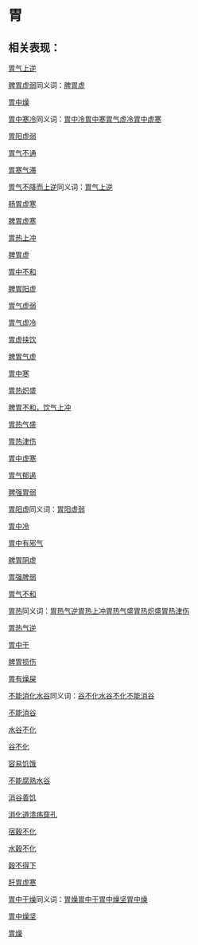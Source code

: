 # 胃

## 相关表现：

[胃气上逆](https://zuoye.gmzyh.com/search?key=胃气上逆)
[脾胃虚弱](https://zuoye.gmzyh.com/search?key=脾胃虚弱)同义词：[脾胃虚](https://zuoye.gmzyh.com/search?key=脾胃虚)
[胃中燥](https://zuoye.gmzyh.com/search?key=胃中燥)
[胃中寒冷](https://zuoye.gmzyh.com/search?key=胃中寒冷)同义词：[胃中冷](https://zuoye.gmzyh.com/search?key=胃中冷)[胃中寒](https://zuoye.gmzyh.com/search?key=胃中寒)[胃气虚冷](https://zuoye.gmzyh.com/search?key=胃气虚冷)[胃中虚寒](https://zuoye.gmzyh.com/search?key=胃中虚寒)
[胃阳虚弱](https://zuoye.gmzyh.com/search?key=胃阳虚弱)
[胃气不通](https://zuoye.gmzyh.com/search?key=胃气不通)
[胃寒气滞](https://zuoye.gmzyh.com/search?key=胃寒气滞)
[胃气不降而上逆](https://zuoye.gmzyh.com/search?key=胃气不降而上逆)同义词：[胃气上逆](https://zuoye.gmzyh.com/search?key=胃气上逆)
[肠胃虚寒](https://zuoye.gmzyh.com/search?key=肠胃虚寒)
[脾胃虚寒](https://zuoye.gmzyh.com/search?key=脾胃虚寒)
[胃热上冲](https://zuoye.gmzyh.com/search?key=胃热上冲)
[脾胃虚](https://zuoye.gmzyh.com/search?key=脾胃虚)
[胃中不和](https://zuoye.gmzyh.com/search?key=胃中不和)
[脾胃阳虚](https://zuoye.gmzyh.com/search?key=脾胃阳虚)
[胃气虚弱](https://zuoye.gmzyh.com/search?key=胃气虚弱)
[胃气虚冷](https://zuoye.gmzyh.com/search?key=胃气虚冷)
[胃虚挟饮](https://zuoye.gmzyh.com/search?key=胃虚挟饮)
[脾胃气虚](https://zuoye.gmzyh.com/search?key=脾胃气虚)
[胃中寒](https://zuoye.gmzyh.com/search?key=胃中寒)
[胃热炽盛](https://zuoye.gmzyh.com/search?key=胃热炽盛)
[脾胃不和，饮气上冲](https://zuoye.gmzyh.com/search?key=脾胃不和，饮气上冲)
[胃热气盛](https://zuoye.gmzyh.com/search?key=胃热气盛)
[胃热津伤](https://zuoye.gmzyh.com/search?key=胃热津伤)
[胃中虚寒](https://zuoye.gmzyh.com/search?key=胃中虚寒)
[胃气郁遏](https://zuoye.gmzyh.com/search?key=胃气郁遏)
[脾强胃弱](https://zuoye.gmzyh.com/search?key=脾强胃弱)
[胃阳虚](https://zuoye.gmzyh.com/search?key=胃阳虚)同义词：[胃阳虚弱](https://zuoye.gmzyh.com/search?key=胃阳虚弱)
[胃中冷](https://zuoye.gmzyh.com/search?key=胃中冷)
[胃中有邪气](https://zuoye.gmzyh.com/search?key=胃中有邪气)
[脾胃阴虚](https://zuoye.gmzyh.com/search?key=脾胃阴虚)
[胃强脾弱](https://zuoye.gmzyh.com/search?key=胃强脾弱)
[胃气不和](https://zuoye.gmzyh.com/search?key=胃气不和)
[胃热](https://zuoye.gmzyh.com/search?key=胃热)同义词：[胃热气逆](https://zuoye.gmzyh.com/search?key=胃热气逆)[胃热上冲](https://zuoye.gmzyh.com/search?key=胃热上冲)[胃热气盛](https://zuoye.gmzyh.com/search?key=胃热气盛)[胃热炽盛](https://zuoye.gmzyh.com/search?key=胃热炽盛)[胃热津伤](https://zuoye.gmzyh.com/search?key=胃热津伤)
[胃热气逆](https://zuoye.gmzyh.com/search?key=胃热气逆)
[胃中干](https://zuoye.gmzyh.com/search?key=胃中干)
[脾胃损伤](https://zuoye.gmzyh.com/search?key=脾胃损伤)
[胃有燥屎](https://zuoye.gmzyh.com/search?key=胃有燥屎)
[不能消化水谷](https://zuoye.gmzyh.com/search?key=不能消化水谷)同义词：[谷不化](https://zuoye.gmzyh.com/search?key=谷不化)[水谷不化](https://zuoye.gmzyh.com/search?key=水谷不化)[不能消谷](https://zuoye.gmzyh.com/search?key=不能消谷)
[不能消谷](https://zuoye.gmzyh.com/search?key=不能消谷)
[水谷不化](https://zuoye.gmzyh.com/search?key=水谷不化)
[谷不化](https://zuoye.gmzyh.com/search?key=谷不化)
[容易饥饿](https://zuoye.gmzyh.com/search?key=容易饥饿)
[不能腐熟水谷](https://zuoye.gmzyh.com/search?key=不能腐熟水谷)
[消谷善饥](https://zuoye.gmzyh.com/search?key=消谷善饥)
[消化道溃疡穿孔](https://zuoye.gmzyh.com/search?key=消化道溃疡穿孔)
[宿穀不化](https://zuoye.gmzyh.com/search?key=宿穀不化)
[水穀不化](https://zuoye.gmzyh.com/search?key=水穀不化)
[穀不得下](https://zuoye.gmzyh.com/search?key=穀不得下)
[肝胃虚寒](https://zuoye.gmzyh.com/search?key=肝胃虚寒)
[胃中干燥](https://zuoye.gmzyh.com/search?key=胃中干燥)同义词：[胃燥](https://zuoye.gmzyh.com/search?key=胃燥)[胃中干](https://zuoye.gmzyh.com/search?key=胃中干)[胃中燥坚](https://zuoye.gmzyh.com/search?key=胃中燥坚)[胃中燥](https://zuoye.gmzyh.com/search?key=胃中燥)
[胃中燥坚](https://zuoye.gmzyh.com/search?key=胃中燥坚)
[胃燥](https://zuoye.gmzyh.com/search?key=胃燥)